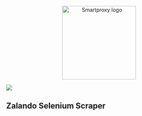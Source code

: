 <p align="center">
    <a href="https://smartproxy.com/"><img src="https://images.prismic.io/smartproxy/400e44d6-09ea-4168-a848-ed0e7cfb442a_sp-logo-dark-vertical.png" alt="Smartproxy logo" width="200"></a>
  </a>
</p>

[<img src="https://i.ibb.co/S6ytt21/github-banner.png">](https://dashboard.smartproxy.com/register?coupon=SMARTHUB20&utm_source=github&utm_medium=referral&utm_campaign=repository&utm_content=banner)

## Zalando Selenium Scraper

